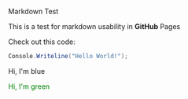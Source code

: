 

<style>
.green-font{
color: green;
}
</style>

Markdown Test

This is a test for markdown usability in **GitHub** Pages

Check out this code:
```csharp
Console.Writeline("Hello World!");
```

<div class="blue-font">
Hi, I'm blue
</div>

<label class="green-font">Hi, I'm green</label>
